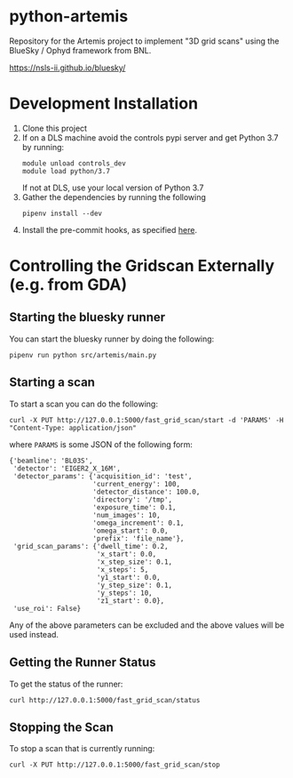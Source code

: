 # python-artemis

Repository for the Artemis project to implement "3D grid scans" using the BlueSky / Ophyd framework from BNL. 

https://nsls-ii.github.io/bluesky/


Development Installation
=================

1. Clone this project 
1. If on a DLS machine avoid the controls pypi server and get Python 3.7 by running:
    ```
    module unload controls_dev
    module load python/3.7
    ```
    If not at DLS, use your local version of Python 3.7
1. Gather the dependencies by running the following
    ```
    pipenv install --dev
    ```
1. Install the pre-commit hooks, as specified [here](https://pre-commit.com/#3-install-the-git-hook-scripts).


Controlling the Gridscan Externally (e.g. from GDA)
=====================

Starting the bluesky runner
-------------------------
You can start the bluesky runner by doing the following:
```
pipenv run python src/artemis/main.py
```

Starting a scan
--------------

To start a scan you can do the following:
```
curl -X PUT http://127.0.0.1:5000/fast_grid_scan/start -d 'PARAMS' -H "Content-Type: application/json"
```

where `PARAMS` is some JSON of the following form:
```
{'beamline': 'BL03S',
 'detector': 'EIGER2_X_16M',
 'detector_params': {'acquisition_id': 'test',
                     'current_energy': 100,
                     'detector_distance': 100.0,
                     'directory': '/tmp',
                     'exposure_time': 0.1,
                     'num_images': 10,
                     'omega_increment': 0.1,
                     'omega_start': 0.0,
                     'prefix': 'file_name'},
 'grid_scan_params': {'dwell_time': 0.2,
                      'x_start': 0.0,
                      'x_step_size': 0.1,
                      'x_steps': 5,
                      'y1_start': 0.0,
                      'y_step_size': 0.1,
                      'y_steps': 10,
                      'z1_start': 0.0},
 'use_roi': False}
 ```

 Any of the above parameters can be excluded and the above values will be used instead.

Getting the Runner Status
------------------------

To get the status of the runner:
```
curl http://127.0.0.1:5000/fast_grid_scan/status
```

Stopping the Scan
-----------------

To stop a scan that is currently running:
```
curl -X PUT http://127.0.0.1:5000/fast_grid_scan/stop
```
